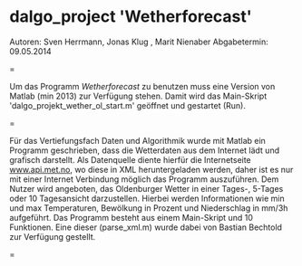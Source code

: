 ﻿dalgo_project 'Wetherforecast'
=
Autoren: Sven Herrmann, Jonas Klug , Marit Nienaber
Abgabetermin: 09.05.2014

=

Um das Programm *Wetherforecast* zu benutzen muss eine Version von Matlab (min 2013) zur Verfügung stehen. Damit wird das
Main-Skript 'dalgo_projekt_wether_ol_start.m' geöffnet und gestartet (Run).

=

Für das Vertiefungsfach Daten und Algorithmik wurde mit Matlab ein Programm geschrieben, dass die Wetterdaten aus dem 
Internet lädt und grafisch darstellt. Als Datenquelle diente hierfür die Internetseite www.api.met.no, wo diese in XML
heruntergeladen werden, daher ist es nur mit einer Internet Verbindung möglich das Programm auszuführen. Dem Nutzer wird 
angeboten, das Oldenburger Wetter in einer Tages-, 5-Tages oder 10 Tagesansicht darzustellen. Hierbei werden Informationen
wie min und max Temperaturen, Bewölkung in Prozent und Niederschlag in mm/3h aufgeführt. Das Programm besteht aus einem 
Main-Skript und 10 Funktionen. Eine dieser (parse_xml.m) wurde dabei von Bastian Bechtold zur Verfügung gestellt. 

=


